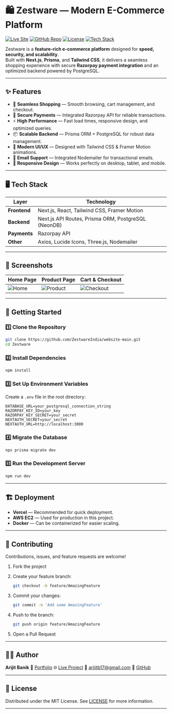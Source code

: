 # 🛍️ Zestware — Modern E-Commerce Platform

[![Live Site](https://img.shields.io/badge/Live%20Demo-zestwearindia.store-brightgreen?style=for-the-badge)](https://www.zestwearindia.store)
[![GitHub Repo](https://img.shields.io/badge/View%20on-GitHub-blue?style=for-the-badge&logo=github)](https://github.com/arijitb17/Zestware)
[![License](https://img.shields.io/badge/License-MIT-orange?style=for-the-badge)](#license)
[![Tech Stack](https://img.shields.io/badge/Tech%20Stack-Next.js%20%7C%20Prisma%20%7C%20TailwindCSS%20%7C%20Razorpay-blueviolet?style=for-the-badge)](#-tech-stack)

Zestware is a **feature-rich e-commerce platform** designed for **speed, security, and scalability**.  
Built with **Next.js**, **Prisma**, and **Tailwind CSS**, it delivers a seamless shopping experience with secure **Razorpay payment integration** and an optimized backend powered by PostgreSQL.

---

## ✨ Features

- 🛒 **Seamless Shopping** — Smooth browsing, cart management, and checkout.
- 🔐 **Secure Payments** — Integrated Razorpay API for reliable transactions.
- ⚡ **High Performance** — Fast load times, responsive design, and optimized queries.
- 📦 **Scalable Backend** — Prisma ORM + PostgreSQL for robust data management.
- 🎨 **Modern UI/UX** — Designed with Tailwind CSS & Framer Motion animations.
- 📩 **Email Support** — Integrated Nodemailer for transactional emails.
- 📱 **Responsive Design** — Works perfectly on desktop, tablet, and mobile.

---

## 🖥️ Tech Stack

| Layer       | Technology |
|-------------|------------|
| **Frontend** | Next.js, React, Tailwind CSS, Framer Motion |
| **Backend** | Next.js API Routes, Prisma ORM, PostgreSQL (NeonDB) |
| **Payments** | Razorpay API |
| **Other**   | Axios, Lucide Icons, Three.js, Nodemailer |

---

## 📸 Screenshots

| Home Page | Product Page | Cart & Checkout |
|-----------|--------------|-----------------|
| ![Home](images/screenshot-home.png) | ![Product](images/screenshot-product.png) | ![Checkout](images/screenshot-checkout.png) |

---

## 🚀 Getting Started

### 1️⃣ Clone the Repository
```bash
git clone https://github.com/ZestwareIndia/website-main.git
cd Zestware
````

### 2️⃣ Install Dependencies

```bash
npm install
```

### 3️⃣ Set Up Environment Variables

Create a `.env` file in the root directory:

```env
DATABASE_URL=your_postgresql_connection_string
RAZORPAY_KEY_ID=your_key
RAZORPAY_KEY_SECRET=your_secret
NEXTAUTH_SECRET=your_secret
NEXTAUTH_URL=http://localhost:3000
```

### 4️⃣ Migrate the Database

```bash
npx prisma migrate dev
```

### 5️⃣ Run the Development Server

```bash
npm run dev
```

---

## 🏗️ Deployment

* **Vercel** — Recommended for quick deployment.
* **AWS EC2** — Used for production in this project.
* **Docker** — Can be containerized for easier scaling.

---

## 🤝 Contributing

Contributions, issues, and feature requests are welcome!

1. Fork the project
2. Create your feature branch:

   ```bash
   git checkout -b feature/AmazingFeature
   ```
3. Commit your changes:

   ```bash
   git commit -m 'Add some AmazingFeature'
   ```
4. Push to the branch:

   ```bash
   git push origin feature/AmazingFeature
   ```
5. Open a Pull Request

---

## 👨‍💻 Author

**Arijit Banik**
💼 [Portfolio](https://www.arijitbanik.com)
🌐 [Live Project](https://www.zestwearindia.store)
📧 [arijitb17@gmail.com](mailto:arijitb17@gmail.com)
🐙 [GitHub](https://github.com/arijitb17)

---

## 📜 License

Distributed under the MIT License.
See [LICENSE](LICENSE) for more information.


---



